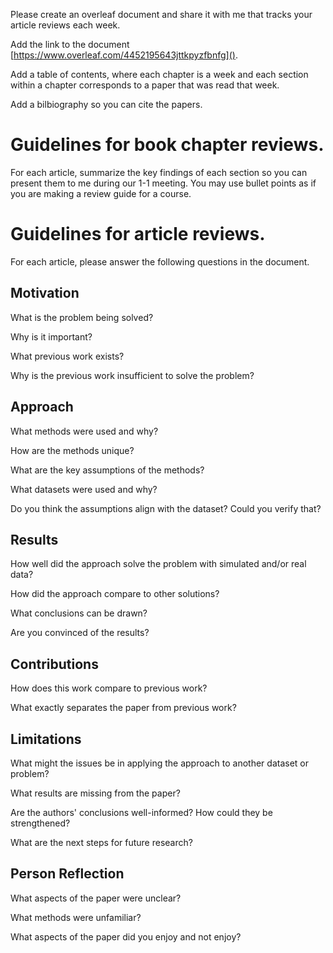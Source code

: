 
Please create an overleaf document and share it with me that tracks your article reviews each week.

Add the link to the document [https://www.overleaf.com/4452195643jttkpyzfbnfg]().

Add a table of contents, where each chapter is a week and each section within a chapter corresponds to a paper that was read that week.

Add a bilbiography so you can cite the papers.

# Guidelines for book chapter reviews.

For each article, summarize the key findings of each section so you can present them to me during our 1-1 meeting.  You may use bullet points as if you are making a review guide for a course.
# Guidelines for article reviews.

For each article, please answer the following questions in the document.

## Motivation

What is the problem being solved?

Why is it important?

What previous work exists?

Why is the previous work insufficient to solve the problem?

## Approach

What methods were used and why?

How are the methods unique?

What are the key assumptions of the methods?

What datasets were used and why?

Do you think the assumptions align with the dataset?  Could you verify that?

## Results
How well did the approach solve the problem with simulated and/or real data?

How did the approach compare to other solutions?

What conclusions can be drawn?

Are you convinced of the results?

## Contributions

How does this work compare to previous work? 

What exactly separates the paper from previous work?

## Limitations
What might the issues be in applying the approach to another dataset or problem?

What results are missing from the paper?

Are the authors' conclusions well-informed? How could they be strengthened?

What are the next steps for future research?

## Person Reflection
What aspects of the paper were unclear?

What methods were unfamiliar?

What aspects of the paper did you enjoy and not enjoy?




